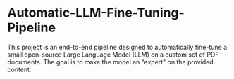 # Automatic-LLM-Fine-Tuning-Pipeline
This project is an end-to-end pipeline designed to automatically fine-tune a small open-source Large Language Model (LLM) on a custom set of PDF documents. The goal is to make the model an "expert" on the provided content.
